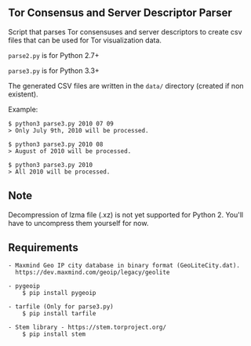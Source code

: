 Tor Consensus and Server Descriptor Parser
------------------------------------------

Script that parses Tor consensuses and server descriptors to create csv files
that can be used for Tor visualization data.

`parse2.py` is for Python 2.7+

`parse3.py` is for Python 3.3+

The generated CSV files are written in the `data/` directory (created if non
existent).

Example:

	$ python3 parse3.py 2010 07 09
	> Only July 9th, 2010 will be processed.

	$ python3 parse3.py 2010 08
	> August of 2010 will be processed.

	$ python3 parse3.py 2010
	> All 2010 will be processed.

Note
----

Decompression of lzma file (.xz) is not yet supported for Python 2. You'll have
to uncompress them yourself for now.

Requirements
------------

	- Maxmind Geo IP city database in binary format (GeoLiteCity.dat).
      https://dev.maxmind.com/geoip/legacy/geolite

	- pygeoip
		$ pip install pygeoip

	- tarfile (Only for parse3.py)
		$ pip install tarfile

	- Stem library - https://stem.torproject.org/
		$ pip install stem
